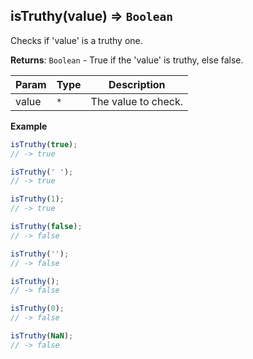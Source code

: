 <a name="isTruthy"></a>

## isTruthy(value) ⇒ <code>Boolean</code>
Checks if 'value' is a truthy one.

**Returns**: <code>Boolean</code> - True if the 'value' is truthy, else false.  

| Param | Type | Description |
| --- | --- | --- |
| value | <code>\*</code> | The value to check. |

**Example**  
```js
isTruthy(true);
// -> true

isTruthy(' ');
// -> true

isTruthy(1);
// -> true

isTruthy(false);
// -> false

isTruthy('');
// -> false

isTruthy();
// -> false

isTruthy(0);
// -> false

isTruthy(NaN);
// -> false
```
